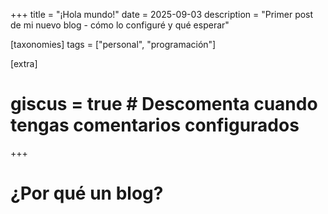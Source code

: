 +++
title = "¡Hola mundo!"
date = 2025-09-03
description = "Primer post de mi nuevo blog - cómo lo configuré y qué esperar"

[taxonomies]
tags = ["personal", "programación"]

[extra]
# giscus = true  # Descomenta cuando tengas comentarios configurados
+++

# ¿Por qué un blog?
